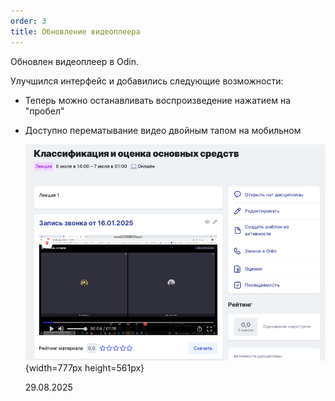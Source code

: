 ```yaml
---
order: 3
title: Обновление видеоплеера
---
```


Обновлен видеоплеер в Odin.

Улучшился интерфейс и добавились следующие возможности:

-  Теперь можно останавливать воспроизведение нажатием на "пробел"

-  Доступно перематывание видео двойным тапом на мобильном

   ![](./obnovlenie-videopleer.png){width=777px height=561px}

   29\.08.2025